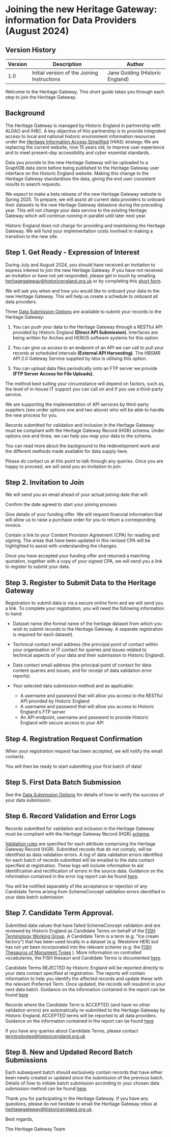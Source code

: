 # Joining the new Heritage Gateway: information for Data Providers (August 2024) 

## Version History 

Version| Description | Author 
--- | --- | --- 
1.0  | Initial version of the Joining Instructions | Jane Golding (Historic England)

Welcome to the Heritage Gateway. This short guide takes you through each step to join the Heritage Gateway. 


## Background 

The Heritage Gateway is managed by Historic England in partnership with ALGAO and IHBC. A key objective of this partnership is to provide integrated access to local and national historic environment information resources under the [Heritage Information Access Simplified](https://historicengland.org.uk/research/support-and-collaboration/heritage-information-access-simplified/strategic-background-to-hias/) (HIAS) strategy. We are replacing the current website, now 15 years old, to improve user experience and to meet present-day accessibility and cyber essential standards. 

Data you provide to the new Heritage Gateway will be uploaded to a GraphDB data store before being published to the Heritage Gateway user interface on the Historic England website. Making this change to the Heritage Gateway standardises the data, giving the end user consistent results to search requests. 

We expect to make a beta release of the new Heritage Gateway website in Spring 2025. To prepare, we will assist all current data providers to onboard their datasets to the new Heritage Gateway datastore during the preceding year. This will not change your data service to the existing Heritage Gateway which will continue running in parallel until later next year. 

Historic England does not charge for providing and maintaining the Heritage Gateway. We will fund your implementation costs involved in making a transition to the new site. 

  

## Step 1. Get Ready - Expression of Interest 

During July and August 2024, you should have received an invitation to express interest to join the new Heritage Gateway. If you have not received an invitation or have not yet responded, please get in touch by emailing heritagegateway@historicengland.org.uk  or by completing this [short form](https://forms.office.com/Pages/ResponsePage.aspx?id=RG4RMHlNwESowevAcH2jyZ84nmPTxHdKmvyWkQpA5jpURE5SWDBLNlpSWE5GRDY2M0tVNFdIUjlXSi4u).  

We will ask you when and how you would like to onboard your data to the new Heritage Gateway. This will help us create a schedule to onboard all data providers. 

Three [Data Submission Options](DataSubmissionOptions.md) are available to submit your records to the Heritage Gateway: 

1.  You can push your data to the Heritage Gateway through a RESTful API provided by Historic England **(Direct API Submission)**. Interfaces are being written for Arches and HEROS software systems for this option.

2.  You can give us access to an endpoint of an API we can call to pull your records at scheduled intervals **(External API Harvesting)**. The HBSMR API 2.0 Gateway Service supplied by Idox is utilising this option.

3.  You can upload data files periodically onto an FTP server we provide **(FTP Server Access for File Uploads)**.  

 

The method best suiting your circumstance will depend on factors, such as, the level of in-house IT support you can call on and if you use a third-party service. 

We are supporting the implementation of API services by third-party suppliers (see under options one and two above) who will be able to handle the new process for you.  

Records submitted for validation and inclusion in the Heritage Gateway must be compliant with the Heritage Gateway Record (HGR) schema. Under options one and three, we can help you map your data to the schema. 

You can read more about the background to the redevelopment work and the different methods made available for data supply here.  

Please do contact us at this point to talk through any queries. Once you are happy to proceed, we will send you an invitation to join. 

 

## Step 2. Invitation to Join 

We will send you an email ahead of your actual joining date that will: 

Confirm the date agreed to start your joining process 

Give details of your funding offer. We will request financial information that will allow us to raise a purchase order for you to return a corresponding invoice. 

Contain a link to your Content Provision Agreement (CPA) for reading and signing. The areas that have been updated in this revised CPA will be highlighted to assist with understanding the changes. 

Once you have accepted your funding offer and returned a matching quotation, together with a copy of your signed CPA, we will send you a link to register to submit your data. 

 

## Step 3. Register to Submit Data to the Heritage Gateway 

Registration to submit data is via a secure online form and we will send you a link. To complete your registration, you will need the following information to hand: 

- Dataset name (the formal name of the heritage dataset from which you wish to submit records to the Heritage Gateway. A separate registration is required for each dataset). 

- Technical contact email address (the principal point of contact within your organisation or IT contact for queries and issues related to technical aspects of your data and their submission to Historic England).  

- Data contact email address (the principal point of contact for data content queries and issues, and for receipt of data validation error reports). 

- Your selected data submission method and as applicable:

  - A username and password that will allow you access to the RESTful API provided by Historic England
  - A username and password that will allow you access to Historic England's FTP server 
  - An API endpoint, username and password to provide Historic England with secure access to your API

 

## Step 4. Registration Request Confirmation 

When your registration request has been accepted, we will notify the email contacts. 

You will then be ready to start submitting your first batch of data! 

 

## Step 5. First Data Batch Submission 

See the [Data Submission Options](DataSubmissionOptions.md) for details of how to verify the success of your data submission. 

 

## Step 6. Record Validation and Error Logs 

Records submitted for validation and inclusion in the Heritage Gateway must be compliant with the Heritage Gateway Record (HGR) [schema](HeritageGatewayRecordSchemaDocumentation.md). 

[Validation rules](DataValidationRulesDescriptions.md) are specified for each attribute comprising the Heritage Gateway Record (HGR). Submitted records that do not comply, will be identified as data validation errors. A log of data validation errors identified for each batch of records submitted will be emailed to the data contact specified at registration. These logs will include information to aid identification and rectification of errors in the source data. Guidance on the information contained in the error log report can be found [here](DataValidationErrorReportGuidance.md). 

You will be notified separately of the acceptance or rejection of any Candidate Terms arising from SchemeConcept validation errors identified in your data batch submission. 

## Step 7. Candidate Term Approval. 

Submitted data values that have failed SchemeConcept validation and are reviewed by Historic England as Candidate Terms on behalf of the [FISH Terminology Working Group](https://heritage-standards.org.uk/working-groups/). A Candidate Term is a term (e.g. “Ice cream factory”) that has been used locally in a dataset (e.g. Westshire HER) but has not yet been incorporated into the relevant scheme (e.g. the [FISH Thesaurus of Monument Types](https://heritagedata.org/live/schemes/eh_tmt2.html) ). More information on controlled vocabularies, the FISH thesauri and Candidate Terms is documented [here](https://heritage-standards.org.uk/terminology/). 

Candidate Terms REJECTED by Historic England will be reported directly to your data contact specified at registration. The reports will contain information to help you identify the affected records and update these with the relevant Preferred Term. Once updated, the records will resubmit in your next data batch. Guidance on the information contained in the report can be found [here](RejectedCandidateTermStatusReportGuidance.md)  

 

Records where the Candidate Term is ACCEPTED (and have no other validation errors) are automatically re-submitted to the Heritage Gateway by Historic England. ACCEPTED terms will be reported to all data providers. Guidance on the information contained in the report can be found [here](AcceptedCandidateTermStatusReportGuidance.md) 

 

If you have any queries about Candidate Terms, please contact terminologies@historicengland.org.uk  

 

## Step 8. New and Updated Record Batch Submissions 

Each subsequent batch should exclusively contain records that have either been newly created or updated since the submission of the previous batch. Details of how to initiate batch submission according to your chosen data submission method can be found [here](DataSubmissionOptions.md). 

 

 

Thank you for participating in the Heritage Gateway. If you have any questions, please do not hesitate to email the Heritage Gateway inbox at heritagegateway@historicengland.org.uk .  

 

Best regards,  

The Heritage Gateway Team 
